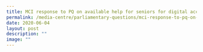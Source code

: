 ```yaml
---
title: MCI response to PQ on available help for seniors for digital access
permalink: /media-centre/parliamentary-questions/mci-response-to-pq-on-helping-seniors-for-digital-access/
date: 2020-06-04
layout: post
description: ""
image: ""
---
```

